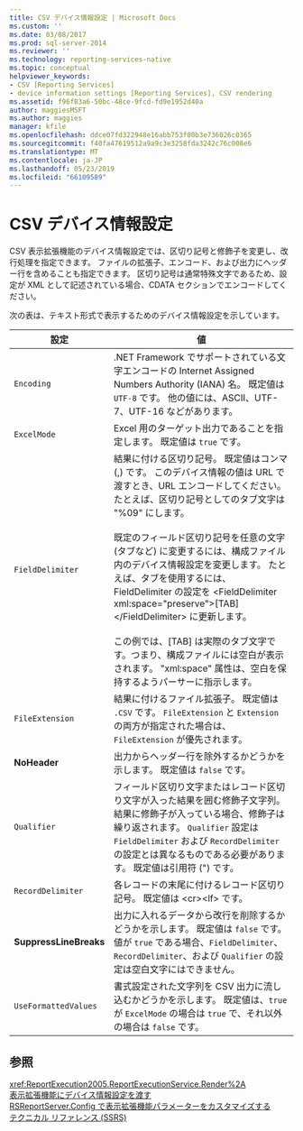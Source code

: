 ```yaml
---
title: CSV デバイス情報設定 | Microsoft Docs
ms.custom: ''
ms.date: 03/08/2017
ms.prod: sql-server-2014
ms.reviewer: ''
ms.technology: reporting-services-native
ms.topic: conceptual
helpviewer_keywords:
- CSV [Reporting Services]
- device information settings [Reporting Services], CSV rendering
ms.assetid: f96f83a6-50bc-48ce-9fcd-fd9e1952d40a
author: maggiesMSFT
ms.author: maggies
manager: kfile
ms.openlocfilehash: ddce07fd322948e16abb753f00b3e736026c0365
ms.sourcegitcommit: f40fa47619512a9a9c3e3258fda3242c76c008e6
ms.translationtype: MT
ms.contentlocale: ja-JP
ms.lasthandoff: 05/23/2019
ms.locfileid: "66109589"
---
```

# <a name="csv-device-information-settings"></a>CSV デバイス情報設定
  CSV 表示拡張機能のデバイス情報設定では、区切り記号と修飾子を変更し、改行処理を指定できます。 ファイルの拡張子、エンコード、および出力にヘッダー行を含めることも指定できます。 区切り記号は通常特殊文字であるため、設定が XML として記述されている場合、CDATA セクションでエンコードしてください。  
  
 次の表は、テキスト形式で表示するためのデバイス情報設定を示しています。  
  
|設定|値|  
|-------------|-----------|  
|`Encoding`|.NET Framework でサポートされている文字エンコードの Internet Assigned Numbers Authority (IANA) 名。 既定値は `UTF-8` です。 他の値には、ASCII、UTF-7、UTF-16 などがあります。|  
|`ExcelMode`|Excel 用のターゲット出力であることを指定します。 既定値は `true` です。|  
|`FieldDelimiter`|結果に付ける区切り記号。 既定値はコンマ (,) です。 このデバイス情報の値は URL で渡すとき、URL エンコードしてください。 たとえば、区切り記号としてのタブ文字は "%09" にします。<br /><br /> 既定のフィールド区切り記号を任意の文字 (タブなど) に変更するには、構成ファイル内のデバイス情報設定を変更します。 たとえば、タブを使用するには、FieldDelimiter の設定を \<FieldDelimiter xml:space="preserve">[TAB]\</FieldDelimiter> に更新します。<br /><br /> この例では、[TAB] は実際のタブ文字です。つまり、構成ファイルには空白が表示されます。 "xml:space" 属性は、空白を保持するようパーサーに指示します。|  
|`FileExtension`|結果に付けるファイル拡張子。 既定値は `.CSV` です。 `FileExtension` と `Extension` の両方が指定された場合は、`FileExtension` が優先されます。|  
|**NoHeader**|出力からヘッダー行を除外するかどうかを示します。 既定値は `false` です。|  
|`Qualifier`|フィールド区切り文字またはレコード区切り文字が入った結果を囲む修飾子文字列。 結果に修飾子が入っている場合、修飾子は繰り返されます。 `Qualifier` 設定は `FieldDelimiter` および `RecordDelimiter` の設定とは異なるものである必要があります。 既定値は引用符 (") です。|  
|`RecordDelimiter`|各レコードの末尾に付けるレコード区切り記号。 既定値は \<cr>\<lf> です。|  
|**SuppressLineBreaks**|出力に入れるデータから改行を削除するかどうかを示します。 既定値は `false` です。 値が `true` である場合、`FieldDelimiter`、`RecordDelimiter`、および `Qualifier` の設定は空白文字にはできません。|  
|`UseFormattedValues`|書式設定された文字列を CSV 出力に流し込むかどうかを示します。 既定値は、`true` が `ExcelMode` の場合は `true` で、それ以外の場合は `false` です。|  
  
## <a name="see-also"></a>参照  
 <xref:ReportExecution2005.ReportExecutionService.Render%2A>   
 [表示拡張機能にデバイス情報設定を渡す](report-server-web-service/net-framework/passing-device-information-settings-to-rendering-extensions.md)   
 [RSReportServer.Config で表示拡張機能パラメーターをカスタマイズする](customize-rendering-extension-parameters-in-rsreportserver-config.md)   
 [テクニカル リファレンス (SSRS)](../../2014/reporting-services/technical-reference-ssrs.md)  
  
  
